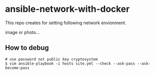 # ansible-network-with-docker
This repo creates for setting following network envionment.

image or photo...


## How to debug
```console
# use password not public key cryptosystem
$ vim ansible-playbook -i hosts site.yml --check --ask-pass --ask-become-pass
```
